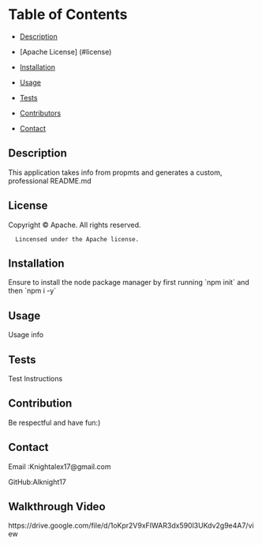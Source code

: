 
  <h1 id='title> Readme Generator </h1>

  ![GitHub License](https://img.shields.io/badge/license-Apache-blue.svg)

  <h2 id='contents'> Table of Contents </h2>

  * [Description](#description)

  * [Apache License] (#license)

  * [Installation](#installation)

  * [Usage](#usage)
 
  * [Tests](#tests)

  * [Contributors](#contributors)

  * [Contact](#contact) 

  <h2 id='description'> Description </h2>
  This application takes info from propmts and generates a custom, professional README.md

  <h2 id='license'>License</h2>
      Copyright © Apache. All rights reserved.
      
      Lincensed under the Apache license.

  <h2 id='installation'> Installation </h2>
  Ensure to install the node package manager by first running `npm init` and then `npm i -y`

  <h2 id='usage'> Usage </h2>
  Usage info

  <h2 id='tests'> Tests </h2>
  Test Instructions

  <h2 id='contribution'> Contribution </h2>
  Be respectful and have fun:)

  <h2 id='contact'> Contact </h2>
  Email :Knightalex17@gmail.com

  GitHub:Alknight17

  <h2> Walkthrough Video </h2>
  https://drive.google.com/file/d/1oKpr2V9xFIWAR3dx590l3UKdv2g9e4A7/view